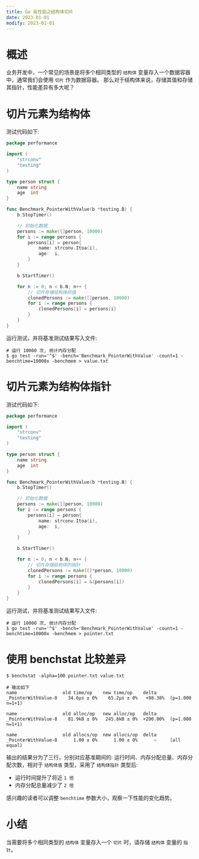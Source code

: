 ```yaml
---
title: Go 高性能之结构体切片
date: 2023-01-01
modify: 2023-01-01
---
```


# 概述

业务开发中，一个常见的场景是将多个相同类型的 `结构体` 变量存入一个数据容器中，通常我们会使用 `切片` 作为数据容器。
那么对于结构体来说，存储其值和存储其指针，性能差异有多大呢？

# 切片元素为结构体

测试代码如下:

```go
package performance

import (
	"strconv"
	"testing"
)

type person struct {
	name string
	age  int
}

func Benchmark_PointerWithValue(b *testing.B) {
	b.StopTimer()

	// 初始化数据
	persons := make([]person, 10000)
	for i := range persons {
		persons[i] = person{
			name: strconv.Itoa(i),
			age:  i,
		}
	}

	b.StartTimer()

	for n := 0; n < b.N; n++ {
		// 切片存储结构体的值
		clonedPersons := make([]person, 10000)
		for i := range persons {
			clonedPersons[i] = persons[i]
		}
	}
}
```

运行测试，并将基准测试结果写入文件:

```shell
# 运行 10000 次, 统计内存分配
$ go test -run='^$' -bench='Benchmark_PointerWithValue' -count=1 -benchtime=10000x -benchmem > value.txt 
```

# 切片元素为结构体指针

测试代码如下:

```go
package performance

import (
	"strconv"
	"testing"
)

type person struct {
	name string
	age  int
}

func Benchmark_PointerWithValue(b *testing.B) {
	b.StopTimer()

	// 初始化数据
	persons := make([]person, 10000)
	for i := range persons {
		persons[i] = person{
			name: strconv.Itoa(i),
			age:  i,
		}
	}

	b.StartTimer()

	for n := 0; n < b.N; n++ {
		// 切片存储结构体的指针
		clonedPersons := make([]*person, 10000)
		for i := range persons {
			clonedPersons[i] = &(persons[i])
		}
	}
}
```

运行测试，并将基准测试结果写入文件:

```shell
# 运行 10000 次, 统计内存分配
$ go test -run='^$' -bench='Benchmark_PointerWithValue' -count=1 -benchtime=10000x -benchmem > pointer.txt
```

# 使用 benchstat 比较差异

```shell
$ benchstat -alpha=100 pointer.txt value.txt 

# 输出如下
name                 old time/op    new time/op    delta
_PointerWithValue-8    34.6µs ± 0%    65.2µs ± 0%   +88.38%  (p=1.000 n=1+1)    

name                 old alloc/op   new alloc/op   delta
_PointerWithValue-8    81.9kB ± 0%   245.8kB ± 0%  +200.00%  (p=1.000 n=1+1)    

name                 old allocs/op  new allocs/op  delta
_PointerWithValue-8      1.00 ± 0%      1.00 ± 0%      ~     (all equal)
```

输出的结果分为了三行，分别对应基准期间的: 运行时间、内存分配总量、内存分配次数，相对于 `结构体值` 类型，采用了 `结构体指针` 类型后:

- 运行时间提升了将近 `1 倍`
- 内存分配总量减少了 `2 倍`

感兴趣的读者可以调整 `benchtime` 参数大小，观察一下性能的变化趋势。

# 小结

当需要将多个相同类型的 `结构体` 变量存入一个 `切片` 时，请存储 `结构体` 变量的 `指针`。


